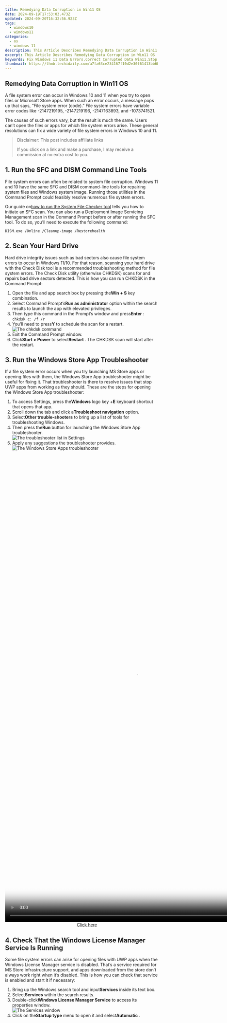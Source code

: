 ```yaml
---
title: Remedying Data Corruption in Win11 OS
date: 2024-09-19T17:53:03.473Z
updated: 2024-09-20T16:32:56.923Z
tags:
  - windows10
  - windows11
categories:
  - os
  - windows 11
description: This Article Describes Remedying Data Corruption in Win11 OS
excerpt: This Article Describes Remedying Data Corruption in Win11 OS
keywords: Fix Windows 11 Data Errors,Correct Corrupted Data Win11,Stop Data Corruption Win11,Repair Win11 Data Issues,Prevent Data Loss in Win11,Enhance Win11 Data Integrity,Tackle Win11 Corrupt Files
thumbnail: https://thmb.techidaily.com/a7fa63ce234167f10d2e30f61413bb6b349d751281a956fa095e6d4da5fc3673.jpg
---
```


## Remedying Data Corruption in Win11 OS

 A file system error can occur in Windows 10 and 11 when you try to open files or Microsoft Store apps. When such an error occurs, a message pops up that says, “File system error (code).” File system errors have variable error codes like -2147219195, -2147219196, -2147163893, and -1073741521.

 The causes of such errors vary, but the result is much the same. Users can’t open the files or apps for which file system errors arise. These general resolutions can fix a wide variety of file system errors in Windows 10 and 11.

>  Disclaimer: This post includes affiliate links
>
>  If you click on a link and make a purchase, I may receive a commission at no extra cost to you.
>

## 1\. Run the SFC and DISM Command Line Tools

 File system errors can often be related to system file corruption. Windows 11 and 10 have the same SFC and DISM command-line tools for repairing system files and Windows system image. Running those utilities in the Command Prompt could feasibly resolve numerous file system errors.

 Our guide on[how to run the System File Checker tool](https://www.makeuseof.com/system-file-checker-sfc-windows/) tells you how to initiate an SFC scan. You can also run a Deployment Image Servicing Management scan in the Command Prompt before or after running the SFC tool. To do so, you’ll need to execute the following command:

`DISM.exe /Online /Cleanup-image /Restorehealth`

## 2\. Scan Your Hard Drive

 Hard drive integrity issues such as bad sectors also cause file system errors to occur in Windows 11/10\. For that reason, scanning your hard drive with the Check Disk tool is a recommended troubleshooting method for file system errors. The Check Disk utility (otherwise CHKDSK) scans for and repairs bad drive sectors detected. This is how you can run CHKDSK in the Command Prompt:

1. Open the file and app search box by pressing the**Win + S** key combination.
2. Select Command Prompt’s**Run as administrator** option within the search results to launch the app with elevated privileges.
3. Then type this command in the Prompt’s window and press**Enter** :  
`chkdsk c: /f /r`
4. You’ll need to press**Y** to schedule the scan for a restart.  
![The chkdsk command](https://static1.makeuseofimages.com/wordpress/wp-content/uploads/2023/02/chkdsk.jpg)
5. Exit the Command Prompt window.
6. Click**Start > Power** to select**Restart** . The CHKDSK scan will start after the restart.

## 3\. Run the Windows Store App Troubleshooter

 If a file system error occurs when you try launching MS Store apps or opening files with them, the Windows Store App troubleshooter might be useful for fixing it. That troubleshooter is there to resolve issues that stop UWP apps from working as they should. These are the steps for opening the Windows Store App troubleshooter:

1. To access Settings, press the**Windows** logo key +**E** keyboard shortcut that opens that app.
2. Scroll down the tab and click a**Troubleshoot navigation** option.
3. Select**Other trouble-shooters** to bring up a list of tools for troubleshooting Windows.
4. Then press the**Run** button for launching the Windows Store App troubleshooter.  
![The troubleshooter list in Settings](https://static1.makeuseofimages.com/wordpress/wp-content/uploads/2023/02/windows-store-apps-troubleshooter1.jpg)
5. Apply any suggestions the troubleshooter provides.  
![The Windows Store Apps troubleshooter](https://static1.makeuseofimages.com/wordpress/wp-content/uploads/2023/02/windows-store-app-window.jpg)

<!-- affiliate ads begin -->
<span id="1424533">
					<video width="864" height="1536" style="cursor:pointer"
           poster="//a.impactradius-go.com/display-clicktoplayimage/1424533.png"
           onclick="if(!this.playClicked){this.play();this.setAttribute('controls',true);this.playClicked=true;}">
	   <source src="//a.impactradius-go.com/display-ad/16446-1424533">
	   <img src="//a.impactradius-go.com/display-clicktoplayimage/1424533.png" style="border: none; height: 100%; width: 100%; object-fit: contain">
	</video>
	<div style="width:540px;text-align:center"><a href="javascript:window.open(decodeURIComponent('https%3A%2F%2Flaganoo.pxf.io%2Fc%2F5597632%2F1424533%2F16446'), '_blank');void(0);">Click here</a></div>
</span>
<img height="0" width="0" src="https://imp.pxf.io/i/5597632/1424533/16446" style="position:absolute;visibility:hidden;" border="0" />
<!-- affiliate ads end -->

## 4\. Check That the Windows License Manager Service Is Running

 Some file system errors can arise for opening files with UWP apps when the Windows License Manager service is disabled. That’s a service required for MS Store infrastructure support, and apps downloaded from the store don’t always work right when it’s disabled. This is how you can check that service is enabled and start it if necessary:

1. Bring up the Windows search tool and input**Services** inside its text box.
2. Select**Services** within the search results.
3. Double-click**Windows License Manager Service** to access its properties window.  
![The Services window](https://static1.makeuseofimages.com/wordpress/wp-content/uploads/2023/02/the-services-window2.jpg)
4. Click on the**Startup type** menu to open it and select**Automatic** .  

<!-- affiliate ads begin -->
<span id="1424529">
					<video width="864" height="1536" style="cursor:pointer"
           poster="//a.impactradius-go.com/display-clicktoplayimage/1424529.png"
           onclick="if(!this.playClicked){this.play();this.setAttribute('controls',true);this.playClicked=true;}">
	   <source src="//a.impactradius-go.com/display-ad/16446-1424529">
	   <img src="//a.impactradius-go.com/display-clicktoplayimage/1424529.png" style="border: none; height: 100%; width: 100%; object-fit: contain">
	</video>
	<div style="width:540px;text-align:center"><a href="javascript:window.open(decodeURIComponent('https%3A%2F%2Flaganoo.pxf.io%2Fc%2F5597632%2F1424529%2F16446'), '_blank');void(0);">Click here</a></div>
</span>
<img height="0" width="0" src="https://imp.pxf.io/i/5597632/1424529/16446" style="position:absolute;visibility:hidden;" border="0" />
<!-- affiliate ads end -->

![The Windows License Manager server window](https://static1.makeuseofimages.com/wordpress/wp-content/uploads/2023/02/windows-license-service-manager.jpg)
5. If the service isn’t running, press**Start** within the properties window.
6. Select**Apply** to save settings for the Windows License Manager Service.
7. Click**OK** to close the Windows License Manager Service Properties window.

## 5\. Reinstall Any Affected App

 This potential solution is more applicable to fixing file system errors that occur for opening specific UWP apps. Reinstalling the app for which the error arises might resolve it in such a scenario. For example, users confirmed reinstalling Microsoft Photos can resolve file system error -2147219196.

 You can remove UWP apps with some of the methods in our guide for uninstalling software in Windows 11\. You can uninstall most apps with the Apps & Features tool in Settings. However, you might need to use the PowerShell method in our guide to remove some pre-installed Windows 11 apps.

![Apps & features in Settings](https://static1.makeuseofimages.com/wordpress/wp-content/uploads/2023/02/apps-features-window.jpg)

<!-- affiliate ads begin -->
<a href="https://appsumo.8odi.net/c/5597632/2037319/7443" target="_top" id="2037319">
  <img src="//a.impactradius-go.com/display-ad/7443-2037319" border="0" alt="https://techidaily.com" width="728" height="90"/>
</a>
<img height="0" width="0" src="https://appsumo.8odi.net/i/5597632/2037319/7443" style="position:absolute;visibility:hidden;" border="0" />
<!-- affiliate ads end -->

 When you’ve uninstalled the app, reinstall it from the MS Store. Bring up the Microsoft Store, and input the app’s title in its search box. Then select the app to reinstall in the search results, and click the**Get** button for it.

## 6\. Set Up a New Local User Account on Windows

 File system errors can arise because of user account issues. Such errors might not arise if you set up and utilize a new local user account in Windows 11\. That might not be the most ideal resolution, but you can migrate user files to a newly established account.

 Our guide on[how to fix Windows issues by creating new accounts](https://www.makeuseof.com/tag/fix-windows-issues-creating-new-user-account/) includes full instructions for how to apply this solution.

![The Add account button](https://static1.makeuseofimages.com/wordpress/wp-content/uploads/2023/02/add-account-button.jpg)

## 7\. Restore Windows to an Earlier Date

 System Restore is a troubleshooting tool that can potentially address various causes for file system errors, be it system file corruption, app conflicts, or recent Windows updates. It fixes many things by restoring Windows to an earlier date (system snapshot). However, restoring Windows to an earlier time will only likely work if you can select a restore point that predates the file system error on your PC.

 To apply this potential solution, read through our guide to[utilizing System Restore and creating restore points](https://www.makeuseof.com/windows-11-create-restore-point/) . Select a restoration date that will take your PC back to a time when there wasn’t a system file error on it. The oldest restore point available is the most likely one to do that.

![The System Restore tool](https://static1.makeuseofimages.com/wordpress/wp-content/uploads/2023/02/system-restore-window.jpg)

 However, restoring Windows to a previous time removes software not installed on the restoration point’s date. So, it’s likely you’ll have to reinstall some apps after rolling back Windows. Clicking**Scan for affected programs** in System Restore provides an overview of software that will be removed for a restore point.

## 8\. Reset Windows

 This final system file error solution is the most drastic of all since it amounts to reinstalling Windows 10 or 11\. Factory resetting restores Windows to a default system state, which can fix many errors caused by registry, third-party software, and system file issues. If you can’t fix a system file error with any other potential fix in this guide, then resetting is the last thing to try.

 Windows 11 and 10 have a Reset this PC tool that makes it easy to factory reset the platform. That tool also includes an option that enables you to keep user files in the process. Our guide on[how to factory reset Windows](https://www.makeuseof.com/tag/4-ways-factory-reset-windows-computer/) includes instructions for applying this potential resolution with this tool.

<!-- affiliate ads begin -->
<a href="https://appsumo.8odi.net/c/5597632/2094414/7443" target="_top" id="2094414">
  <img src="//a.impactradius-go.com/display-ad/7443-2094414" border="0" alt="https://techidaily.com" width="728" height="90"/>
</a>
<img height="0" width="0" src="https://appsumo.8odi.net/i/5597632/2094414/7443" style="position:absolute;visibility:hidden;" border="0" />
<!-- affiliate ads end -->

## Get File System Errors Sorted in Windows

 Users often report file system errors on support forums much the same as BSOD (Blue Screen of Death) and missing DLL file issues. You can't ignore them when they stop you from opening important user files or apps. Whatever file system error you need to fix in Windows 10 and 11, you’ll probably be able to resolve it with at least one of the potential resolutions above.

<ins class="adsbygoogle"
     style="display:block"
     data-ad-format="autorelaxed"
     data-ad-client="ca-pub-7571918770474297"
     data-ad-slot="1223367746"></ins>

<ins class="adsbygoogle"
     style="display:block"
     data-ad-client="ca-pub-7571918770474297"
     data-ad-slot="8358498916"
     data-ad-format="auto"
     data-full-width-responsive="true"></ins>

<span class="atpl-alsoreadstyle">Also read:</span>
<div><ul>
<li><a href="https://facebook-video-footage.techidaily.com/new-aesthetic-alignment-for-online-glamour-content-for-2024/"><u>[New] Aesthetic Alignment for Online Glamour Content for 2024</u></a></li>
<li><a href="https://facebook-videos.techidaily.com/new-in-2024-clearing-the-fuzziness-tips-to-improve-chrome-videography/"><u>[New] In 2024, Clearing the Fuzziness Tips to Improve Chrome Videography</u></a></li>
<li><a href="https://screen-recording.techidaily.com/new-in-2024-the-invisible-player-mastering-xbox-one-screenshots/"><u>[New] In 2024, The Invisible Player Mastering Xbox One Screenshots</u></a></li>
<li><a href="https://fox-cloud.techidaily.com/new-rhythmic-resonance-select-sites-for-downloading-tones-for-2024/"><u>[New] Rhythmic Resonance Select Sites for Downloading Tones for 2024</u></a></li>
<li><a href="https://extra-tips.techidaily.com/updated-best-free-webm-players/"><u>[Updated] Best Free WebM Players</u></a></li>
<li><a href="https://windows11.techidaily.com/hidden-impact-unassuming-apps-draining-windows-11-power/"><u>Hidden Impact: Unassuming Apps Draining Windows 11 Power</u></a></li>
<li><a href="https://windows11.techidaily.com/managing-alerts-when-your-pcs-webcam-activates/"><u>Managing Alerts When Your PC's WebCam Activates</u></a></li>
<li><a href="https://windows11.techidaily.com/navigating-through-top-complaints-in-windows-11-review/"><u>Navigating Through Top Complaints in Windows 11 Review</u></a></li>
<li><a href="https://windows11.techidaily.com/nexus-controller-woes-solved-steam-detection-guide/"><u>Nexus Controller Woes Solved: Steam Detection Guide</u></a></li>
<li><a href="https://windows11.techidaily.com/solving-ownership-challenges-with-managed-windows-11-features/"><u>Solving Ownership Challenges with Managed Windows 11 Features</u></a></li>
<li><a href="https://some-guidance.techidaily.com/ultimate-selection-top-18-streaming-mkv-players-for-cross-platform-use-on-mac-pc-mobile-and-tablet/"><u>Ultimate Selection: Top 18 Streaming MKV Players for Cross-Platform Use on Mac, PC, Mobile & Tablet</u></a></li>
</ul></div>

